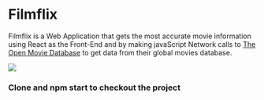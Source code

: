 # Filmflix

Filmflix is a Web Application that gets the most accurate movie information using React as the Front-End and by making javaScript Network calls to [The Open Movie Database](https://omdbapi.com/) to get data from their global movies database.

<img src='walkthrough.gif' atl='walkthrough'/>

### Clone and npm start to checkout the project

